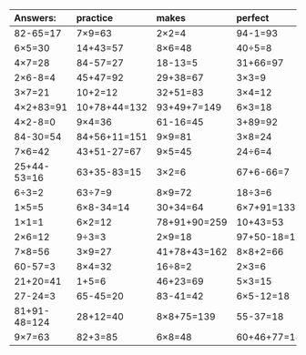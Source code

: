 | Answers: | practice | makes | perfect | ! |
| :--- | :--- | :--- | :--- | :--- |
| 82-65=17 | 7×9=63 | 2×2=4 | 94-1=93 | 57+34-85=6 | 
| 6×5=30 | 14+43=57 | 8×6=48 | 40÷5=8 | 4×8-26=6 | 
| 4×7=28 | 84-57=27 | 18-13=5 | 31+66=97 | 72+68-48=92 | 
| 2×6-8=4 | 45+47=92 | 29+38=67 | 3×3=9 | 2×5=10 | 
| 3×7=21 | 10+2=12 | 32+51=83 | 3×4=12 | 7×7-14=35 | 
| 4×2+83=91 | 10+78+44=132 | 93+49+7=149 | 6×3=18 | 41-34=7 | 
| 4×2-8=0 | 9×4=36 | 61-16=45 | 3+89=92 | 89+16+93=198 | 
| 84-30=54 | 84+56+11=151 | 9×9=81 | 3×8=24 | 48÷6=8 | 
| 7×6=42 | 43+51-27=67 | 9×5=45 | 24÷6=4 | 5+64-52=17 | 
| 25+44-53=16 | 63+35-83=15 | 3×2=6 | 67+6-66=7 | 32-2=30 | 
| 6÷3=2 | 63÷7=9 | 8×9=72 | 18÷3=6 | 29+67=96 | 
| 1×5=5 | 6×8-34=14 | 30+34=64 | 6×7+91=133 | 6×1=6 | 
| 1×1=1 | 6×2=12 | 78+91+90=259 | 10+43=53 | 33-30=3 | 
| 2×6=12 | 9÷3=3 | 2×9=18 | 97+50-18=129 | 69-59=10 | 
| 7×8=56 | 3×9=27 | 41+78+43=162 | 8×8+2=66 | 4×5=20 | 
| 60-57=3 | 8×4=32 | 16÷8=2 | 2×3=6 | 29-23=6 | 
| 21+20=41 | 1+5=6 | 46+23=69 | 5×3=15 | 12÷6=2 | 
| 27-24=3 | 65-45=20 | 83-41=42 | 6×5-12=18 | 41+25+93=159 | 
| 81+91-48=124 | 28+12=40 | 8×8+75=139 | 55-37=18 | 7×5-24=11 | 
| 9×7=63 | 82+3=85 | 6×8=48 | 60+46+77=183 | 27+9=36 | 
